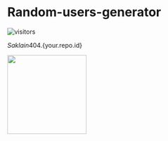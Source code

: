 # Random-users-generator

![visitors](https://visitor-badge.glitch.me/badge?page_id=page.id)

${Saklain404}.${your.repo.id}

<img height="180em" src="https://github-readme-stats.vercel.app/api?username=Gapur&show_icons=true&hide_border=true&&count_private=true&include_all_commits=true" />
